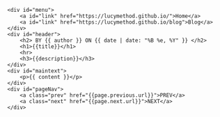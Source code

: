 ---
---
<html>
<head>
    <meta charset="UTF-8">
    <title>{% if page.title %} {{ page.title }} | {% endif %}</title>
    <link href="https://fonts.googleapis.com/css?family=Open+Sans:300,200,100,400,700" rel="stylesheet">
    <link rel="stylesheet" href="post.css">
</head>

<body>

    <div id="menu">
        <a id="link" href="https://lucymethod.github.io/">Home</a>
        <a id="link" href="https://lucymethod.github.io/blog">Blog</a>
    </div>
    <div id="header">
        <h2> BY {{ author }} ON {{ date | date: "%B %e, %Y" }} </h2>
        <h1>{{title}}</h1>
        <hr>
        <h3>{{description}}</h3>
    </div>
    <div id="maintext">
        <p>{{ content }}</p>
    </div>
    <div id="pageNav">
        <a class="prev" href="{{page.previous.url}}">PREV</a>
        <a class="next" href="{{page.next.url}}">NEXT</a>
    </div>
</body>
</html>
